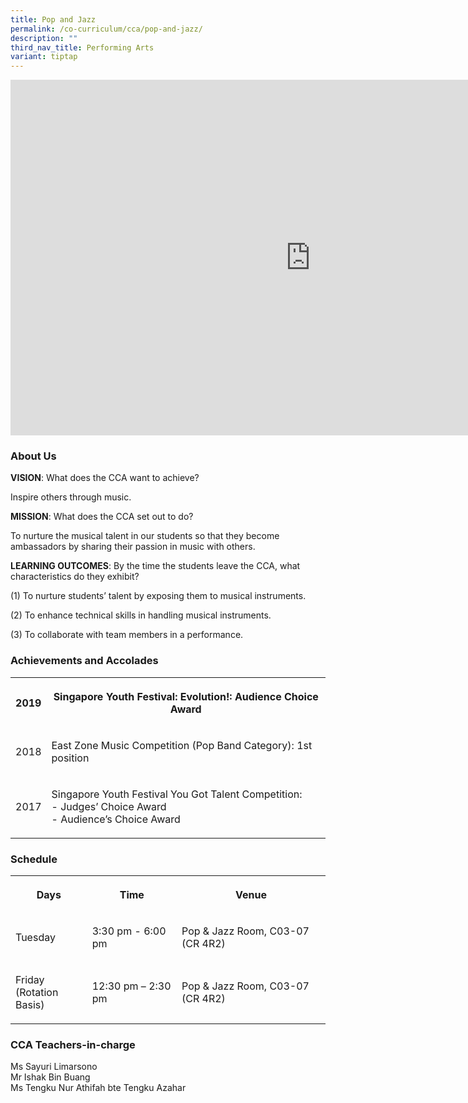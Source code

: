```yaml
---
title: Pop and Jazz
permalink: /co-curriculum/cca/pop-and-jazz/
description: ""
third_nav_title: Performing Arts
variant: tiptap
---
```

<div class="iframe-wrapper"><iframe height="569" width="960" allowfullscreen="true" frameborder="0" src="https://docs.google.com/presentation/d/1Ok4oqk5ojsZwK5cFiW18_or49KJVY_OE6zOx5lYaBs4/embed?start=true&amp;loop=true&amp;delayms=3000"></iframe></div><h3>About Us</h3><p><strong>VISION</strong>: What does the CCA want to achieve?&nbsp;</p><p>Inspire others through music.</p><p><strong>MISSION</strong>: What does the CCA set out to do?</p><p>To nurture the musical talent in our students so that they become ambassadors by sharing their passion in music with others.</p><p><strong>LEARNING OUTCOMES</strong>: By the time the students leave the CCA, what characteristics do they exhibit?</p><p>(1) To nurture students’ talent by exposing them to musical instruments.</p><p>(2) To enhance technical skills in handling musical instruments.</p><p>(3) To collaborate with team members in a performance.</p><h3>Achievements and Accolades</h3><table><tbody><tr><th rowspan="1" colspan="1"><p>2019</p></th><th rowspan="1" colspan="1"><p>Singapore Youth Festival: Evolution!: Audience Choice Award</p></th></tr><tr><td rowspan="1" colspan="1"><p>2018</p></td><td rowspan="1" colspan="1"><p>East Zone Music Competition (Pop Band Category): 1st position</p></td></tr><tr><td rowspan="1" colspan="1"><p>2017</p></td><td rowspan="1" colspan="1"><p>Singapore Youth Festival You Got Talent Competition:<br>- Judges’ Choice Award<br>- Audience’s Choice Award</p></td></tr></tbody></table><h3>Schedule</h3><table><tbody><tr><th rowspan="1" colspan="1"><p>Days</p></th><th rowspan="1" colspan="1"><p>Time</p></th><th rowspan="1" colspan="1"><p>Venue</p></th></tr><tr><td rowspan="1" colspan="1"><p>Tuesday</p></td><td rowspan="1" colspan="1"><p>3:30 pm - 6:00 pm</p></td><td rowspan="1" colspan="1"><p>Pop &amp; Jazz Room, C03-07 (CR 4R2)</p></td></tr><tr><td rowspan="1" colspan="1"><p>Friday<br>(Rotation Basis)</p></td><td rowspan="1" colspan="1"><p>12:30 pm – 2:30 pm</p></td><td rowspan="1" colspan="1"><p>Pop &amp; Jazz Room, C03-07 (CR 4R2) </p></td></tr></tbody></table><h3>CCA Teachers-in-charge</h3><p>Ms Sayuri Limarsono<br>Mr Ishak Bin Buang<br>Ms Tengku Nur Athifah bte Tengku Azahar</p>